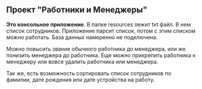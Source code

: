 ## Проект "Работники и Менеджеры"
__Это консольное приложение__. В папке resources лежит txt файл. В нем список сотрудников. Приложение парсит список, потом с этим списком можно работать. База данных намеренно не подключена.

Можно повысить звание обычного работника до менеджера, или же понизить менеджера до работника. Еще можно прикрепить работника к менеджеру или вовсе удалить работника или менеджера.

Так же, есть возможность сортировать список сотрудников по фамилии, дате рождения или дате устройства на работу. 
